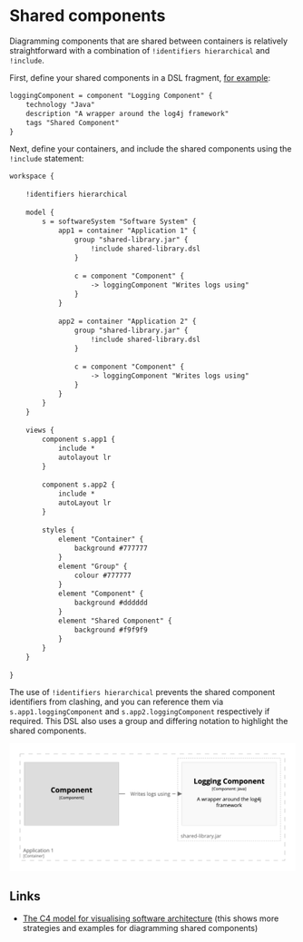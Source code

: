 # Shared components

Diagramming components that are shared between containers is relatively straightforward with a combination of
`!identifiers hierarchical` and `!include`.

First, define your shared components in a DSL fragment, [for example](shared-library.dsl):

```
loggingComponent = component "Logging Component" {
    technology "Java"
    description "A wrapper around the log4j framework"
    tags "Shared Component"
}
```

Next, define your containers, and include the shared components using the `!include` statement: 

```
workspace {

    !identifiers hierarchical

    model {
        s = softwareSystem "Software System" {
            app1 = container "Application 1" {
                group "shared-library.jar" {
                    !include shared-library.dsl
                }

                c = component "Component" {
                    -> loggingComponent "Writes logs using"
                }
            }

            app2 = container "Application 2" {
                group "shared-library.jar" {
                    !include shared-library.dsl
                }

                c = component "Component" {
                    -> loggingComponent "Writes logs using"
                }
            }
        }
    }

    views {
        component s.app1 {
            include *
            autolayout lr
        }

        component s.app2 {
            include *
            autoLayout lr
        }

        styles {
            element "Container" {
                background #777777
            }
            element "Group" {
                colour #777777
            }
            element "Component" {
                background #dddddd
            }
            element "Shared Component" {
                background #f9f9f9
            }
        }
    }
    
}
```

The use of `!identifiers hierarchical` prevents the shared component identifiers from clashing,
and you can reference them via `s.app1.loggingComponent` and `s.app2.loggingComponent` respectively if required.
This DSL also uses a group and differing notation to highlight the shared components.

[![](example-1.png)](http://structurizr.com/dsl?src=https://raw.githubusercontent.com/structurizr/dsl/master/docs/cookbook/shared-components/example-1.dsl)

## Links

- [The C4 model for visualising software architecture](https://leanpub.com/visualising-software-architecture) (this shows more strategies and examples for diagramming shared components)